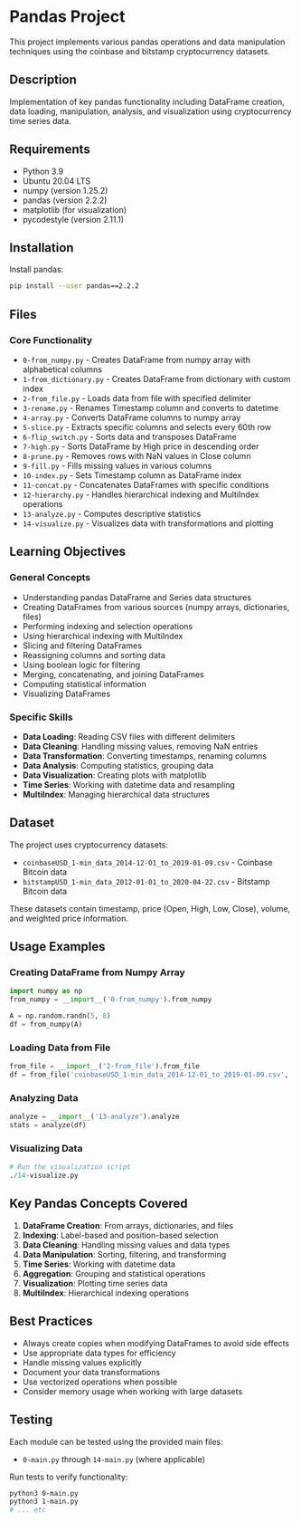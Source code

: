 # Pandas Project

This project implements various pandas operations and data manipulation techniques using the coinbase and bitstamp cryptocurrency datasets.

## Description

Implementation of key pandas functionality including DataFrame creation, data loading, manipulation, analysis, and visualization using cryptocurrency time series data.

## Requirements

- Python 3.9
- Ubuntu 20.04 LTS
- numpy (version 1.25.2)
- pandas (version 2.2.2)
- matplotlib (for visualization)
- pycodestyle (version 2.11.1)

## Installation

Install pandas:
```bash
pip install --user pandas==2.2.2
```

## Files

### Core Functionality
- `0-from_numpy.py` - Creates DataFrame from numpy array with alphabetical columns
- `1-from_dictionary.py` - Creates DataFrame from dictionary with custom index
- `2-from_file.py` - Loads data from file with specified delimiter
- `3-rename.py` - Renames Timestamp column and converts to datetime
- `4-array.py` - Converts DataFrame columns to numpy array
- `5-slice.py` - Extracts specific columns and selects every 60th row
- `6-flip_switch.py` - Sorts data and transposes DataFrame
- `7-high.py` - Sorts DataFrame by High price in descending order
- `8-prune.py` - Removes rows with NaN values in Close column
- `9-fill.py` - Fills missing values in various columns
- `10-index.py` - Sets Timestamp column as DataFrame index
- `11-concat.py` - Concatenates DataFrames with specific conditions
- `12-hierarchy.py` - Handles hierarchical indexing and MultiIndex operations
- `13-analyze.py` - Computes descriptive statistics
- `14-visualize.py` - Visualizes data with transformations and plotting

## Learning Objectives

### General Concepts
- Understanding pandas DataFrame and Series data structures
- Creating DataFrames from various sources (numpy arrays, dictionaries, files)
- Performing indexing and selection operations
- Using hierarchical indexing with MultiIndex
- Slicing and filtering DataFrames
- Reassigning columns and sorting data
- Using boolean logic for filtering
- Merging, concatenating, and joining DataFrames
- Computing statistical information
- Visualizing DataFrames

### Specific Skills
- **Data Loading**: Reading CSV files with different delimiters
- **Data Cleaning**: Handling missing values, removing NaN entries
- **Data Transformation**: Converting timestamps, renaming columns
- **Data Analysis**: Computing statistics, grouping data
- **Data Visualization**: Creating plots with matplotlib
- **Time Series**: Working with datetime data and resampling
- **MultiIndex**: Managing hierarchical data structures

## Dataset

The project uses cryptocurrency datasets:
- `coinbaseUSD_1-min_data_2014-12-01_to_2019-01-09.csv` - Coinbase Bitcoin data
- `bitstampUSD_1-min_data_2012-01-01_to_2020-04-22.csv` - Bitstamp Bitcoin data

These datasets contain timestamp, price (Open, High, Low, Close), volume, and weighted price information.

## Usage Examples

### Creating DataFrame from Numpy Array
```python
import numpy as np
from_numpy = __import__('0-from_numpy').from_numpy

A = np.random.randn(5, 8)
df = from_numpy(A)
```

### Loading Data from File
```python
from_file = __import__('2-from_file').from_file
df = from_file('coinbaseUSD_1-min_data_2014-12-01_to_2019-01-09.csv', ',')
```

### Analyzing Data
```python
analyze = __import__('13-analyze').analyze
stats = analyze(df)
```

### Visualizing Data
```python
# Run the visualization script
./14-visualize.py
```

## Key Pandas Concepts Covered

1. **DataFrame Creation**: From arrays, dictionaries, and files
2. **Indexing**: Label-based and position-based selection
3. **Data Cleaning**: Handling missing values and data types
4. **Data Manipulation**: Sorting, filtering, and transforming
5. **Time Series**: Working with datetime data
6. **Aggregation**: Grouping and statistical operations
7. **Visualization**: Plotting time series data
8. **MultiIndex**: Hierarchical indexing operations

## Best Practices

- Always create copies when modifying DataFrames to avoid side effects
- Use appropriate data types for efficiency
- Handle missing values explicitly
- Document your data transformations
- Use vectorized operations when possible
- Consider memory usage when working with large datasets

## Testing

Each module can be tested using the provided main files:
- `0-main.py` through `14-main.py` (where applicable)

Run tests to verify functionality:
```bash
python3 0-main.py
python3 1-main.py
# ... etc
``` 